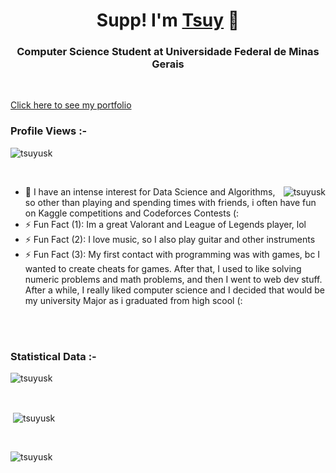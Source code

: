 <h1 align="center">Supp! I'm <a href="https://rafaelsantana.vercel.app">Tsuy</a> 👋</h1>
<h3 align="center">Computer Science Student at Universidade Federal de Minas Gerais</h3>

<br>

 <a href="https://rafaelsantana.vercel.app">Click here to see my portfolio</a>

<p align="right"> <h3>Profile Views :-</h3> <img src="https://komarev.com/ghpvc/?username=tsuyusk&label=Profile%20views&color=0e75b6&style=flat"
    alt="tsuyusk" /> 
  </p>

<br>

<p><img align="right" src="https://github.com/tsuyusk/tsuyusk/blob/main/animation_500_kxa883sd.gif" alt="tsuyusk" /></p>

- 🌱 I have an intense interest for Data Science and Algorithms, so other than playing and spending times with friends, i often have fun on Kaggle competitions and Codeforces Contests (:
- ⚡ Fun Fact (1): Im a great Valorant and League of Legends player, lol
- ⚡ Fun Fact (2): I love music, so I also play guitar and other instruments
- ⚡ Fun Fact (3): My first contact with programming was with games, bc I wanted to create cheats for games. After that, I used to like solving numeric problems and math problems, and then I went to web dev stuff. After a while, I really liked computer science and I decided that would be my university Major as i graduated from high scool (:

<br>

<br>

<h3>Statistical Data :-</h3>
<p><img align="center"
    src="https://github-readme-stats.vercel.app/api/top-langs?username=tsuyusk&show_icons=true&locale=en&bg_color=0d1117&text_color=ffffff&layout=compact"
    alt="tsuyusk" 
    bg_color=#808080/></p>

<br>

<p>&nbsp;<img align="center" src="https://github-readme-stats.vercel.app/api?username=tsuyusk&show_icons=true&locale=en&bg_color=0d1117&text_color=ffffff&repo=convoychat"
    alt="tsuyusk" /></p>

<br>

<p><img align="center" src="https://github-readme-streak-stats.herokuapp.com/?user=Tsuyusk&theme=dark&background=0d1117&date_format=M%20j%5B%2C%20Y%5D" alt="tsuyusk" /></p>
      
<p align="left"> <a href="https://twitter.com/" target="blank"><img
      src="https://img.shields.io/twitter/follow/?logo=twitter&style=for-the-badge" alt="" /></a> </p>
